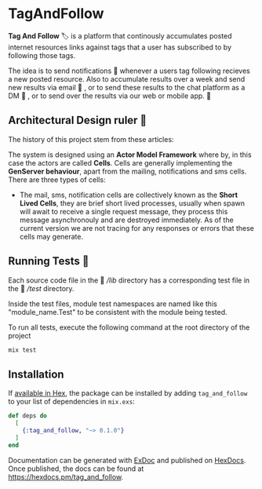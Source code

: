 # TagAndFollow


**Tag And Follow** 🏷  is a platform that continously accumulates posted internet resources links against tags that a user has subscribed to by following those tags. 

The idea is to send notifications 🔔  whenever a users tag following recieves a new posted resource. Also to accumulate results over a week and send new results via email 📧 , or to send these results to the chat platform as a DM 💬 , or to send over the results via our web or mobile app. 📱 

## Architectural Design ruler 📐 

The history of this project stem from these articles:

The system is designed using an **Actor Model Framework** where by, in this case the actors are called **Cells**. Cells are generally implementing the **GenServer behaviour**, apart from the mailing, notifications and sms cells. There are three types of cells: 

- The mail, sms, notification cells are collectively known as the **Short Lived Cells**, they are brief short lived processes, usually when spawn will await to receive a single request message, they process this message asynchronouly and are destroyed immediately. As of the current version we are not tracing for any responses or errors that these cells may generate.


## Running Tests 🧪 

Each source code file in the 📂  */lib* directory has a corresponding test file in the 📂  */test* directory.

Inside the test files, module test namespaces are named like this "module_name.Test" to be consistent with the module being tested.

To run all tests, execute the following command at the root directory of the project

```elixir
mix test
```

## Installation

If [available in Hex](https://hex.pm/docs/publish), the package can be installed
by adding `tag_and_follow` to your list of dependencies in `mix.exs`:

```elixir
def deps do
  [
    {:tag_and_follow, "~> 0.1.0"}
  ]
end
```

Documentation can be generated with [ExDoc](https://github.com/elixir-lang/ex_doc)
and published on [HexDocs](https://hexdocs.pm). Once published, the docs can
be found at <https://hexdocs.pm/tag_and_follow>.

